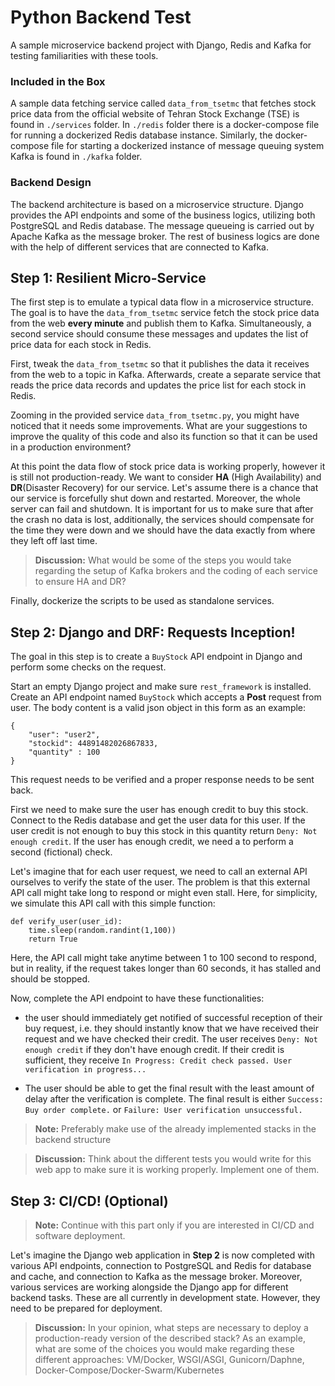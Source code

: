 # Python Backend Test
A sample microservice backend project with Django, Redis and Kafka for testing familiarities with these tools.

### Included in the Box

A sample data fetching service called `data_from_tsetmc` that fetches stock price data from the official website of Tehran Stock Exchange (TSE) is found in `./services` folder. In `./redis` folder there is a docker-compose file for running a dockerized Redis database instance. Similarly, the docker-compose file for starting a dockerized instance of message queuing system Kafka is found in `./kafka` folder.

### Backend Design

The backend architecture is based on a microservice structure. Django provides the API endpoints and some of the business logics, utilizing both PostgreSQL and Redis database. The message queueing is carried out by Apache Kafka as the message broker. The rest of business logics are done with the help of different services that are connected to Kafka. 


## Step 1: Resilient Micro-Service

The first step is to emulate a typical data flow in a microservice structure. The goal is to have the `data_from_tsetmc` service fetch the stock price data from the web **every minute** and publish them to Kafka. Simultaneously, a second service should consume these messages and updates the list of price data for each stock in Redis. 

First, tweak the `data_from_tsetmc` so that it publishes the data it receives from the web to a topic in Kafka. Afterwards, create a separate service that reads the price data records and updates the price list for each stock in Redis.

Zooming in the provided service `data_from_tsetmc.py`, you might have noticed that it needs some improvements. What are your suggestions to improve the quality of this code and also its function so that it can be used in a production environment?

At this point the data flow of stock price data is working properly, however it is still not production-ready. We want to consider **HA** (High Availability) and **DR**(Disaster Recovery) for our service. Let's assume there is a chance that our service is forcefully shut down and restarted. Moreover, the whole server can fail and shutdown. It is important for us to make sure that after the crash no data is lost, additionally, the services should compensate for the time they were down and we should have the data exactly from where they left off last time.

> **Discussion:** What would be some of the steps you would take regarding the setup of Kafka brokers and the coding of each service to ensure HA and DR?

Finally, dockerize the scripts to be used as standalone services.

## Step 2: Django and DRF: Requests Inception!

The goal in this step is to create a `BuyStock` API endpoint in Django and perform some checks on the request.

Start an empty Django project and make sure `rest_framework` is installed. Create an API endpoint named `BuyStock` which accepts a **Post** request  from user. The body content is a valid json object in this form as an example:

```
{ 
	"user": "user2", 
	"stockid": 44891482026867833, 
	"quantity" : 100 
}
```
This request needs to be verified and a proper response needs to be sent back. 

First we need to make sure the user has enough credit to buy this stock. Connect to the Redis database and get the user data for this user. If the user credit is not enough to buy this stock in this quantity return `Deny: Not enough credit`. If the user has enough credit, we need a to perform a second (fictional) check.

Let's imagine that for each user request, we need to call an external API ourselves to verify the state of the user. The problem is that this external API call might take long to respond or might even stall. Here, for simplicity, we simulate this API call with this simple function:

```
def verify_user(user_id):
	time.sleep(random.randint(1,100))
	return True
```
Here, the API call might take anytime between 1 to 100 second to respond, but in reality, if the request takes longer than 60 seconds, it has stalled and should be stopped. 

Now, complete the API endpoint to have these functionalities:

- the user should immediately get notified of successful reception of their buy request, i.e. they should instantly know that we have received their request and we have checked their credit. The user receives `Deny: Not enough credit` if they don't have enough credit. If their credit is sufficient, they receive `In Progress: Credit check passed. User verification in progress...`

- The user should be able to get the final result with the least amount of delay after the verification is complete. The final result is either `Success: Buy order complete.` or `Failure: User verification unsuccessful.`

> **Note:** Preferably make use of the already implemented stacks in the backend structure

> **Discussion:** Think about the different tests you would write for this web app to make sure it is working properly. Implement one of them. 



## Step 3: CI/CD! (Optional)

> **Note:** Continue with this part only if you are interested in CI/CD and software deployment.

Let's imagine the Django web application in **Step 2** is now completed with various API endpoints, connection to PostgreSQL and Redis for database and cache, and connection to Kafka as the message broker. Moreover, various services are working alongside the Django app for different backend tasks. These are all currently in development state. However, they need to be prepared for deployment. 

> **Discussion:** In your opinion, what steps are necessary to deploy a production-ready version of the described stack? As an example, what are some of the choices you would make regarding these different approaches: VM/Docker, WSGI/ASGI, Gunicorn/Daphne, Docker-Compose/Docker-Swarm/Kubernetes



